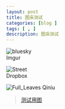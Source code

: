 ```yaml
---  
layout: post  
title: 图床测试  
categories: [blog ]  
tags: [ , ]  
description: 图床测试  
---
```



![bluesky](http://imgur.com/WMLm7zW)  
Imgur  

![Street](https://dl.dropboxusercontent.com/u/64524965/dont_look_down-wallpaper-1920x1080.jpg)  
Dropbox  

![Full_Leaves](http://dreamofbook.qiniudn.com/fall_leaves.jpg)
Qiniu  


<blockquote class="imgur-embed-pub" lang="en" data-id="WMLm7zW" data-context="false"><a href="//imgur.com/WMLm7zW">测试用图</a></blockquote><script async src="//s.imgur.com/min/embed.js" charset="utf-8"></script>
